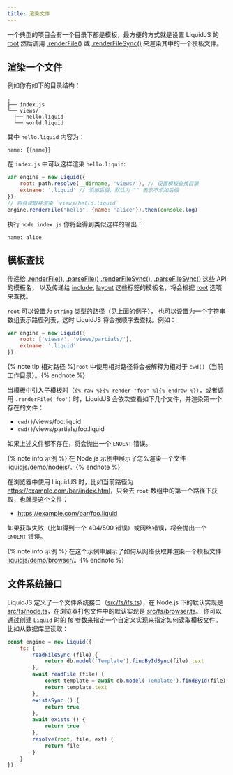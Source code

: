 ```yaml
---
title: 渲染文件
---
```


一个典型的项目会有一个目录下都是模板，最方便的方式就是设置 LiquidJS 的 [root][root] 然后调用 [.renderFile()][renderFile] 或 [.renderFileSync()][renderFileSync] 来渲染其中的一个模板文件。

## 渲染一个文件

例如你有如下的目录结构：

```
.
├── index.js
└── views/
  ├── hello.liquid
  └── world.liquid
```

其中 `hello.liquid` 内容为：

```liquid
name: {{name}}
```

在 `index.js` 中可以这样渲染 `hello.liquid`:

```javascript
var engine = new Liquid({
    root: path.resolve(__dirname, 'views/'), // 设置模板查找目录
    extname: '.liquid' // 添加后缀，默认为 "" 表示不添加后缀
});
// 将会读取并渲染 `views/hello.liquid`
engine.renderFile("hello", {name: 'alice'}).then(console.log)
```

执行 `node index.js` 你将会得到类似这样的输出：

```
name: alice
```

## 模板查找

传递给 [.renderFile()][renderFile], [.parseFile()][parseFile] [.renderFileSync()][renderFileSync], [.parseFileSync()][parseFileSync] 这些 API 的模板名，
以及传递给 [include][include], [layout][layout] 这些标签的模板名，将会根据 [root][root] 选项来查找。

`root` 可以设置为 `string` 类型的路径（见上面的例子）， 也可以设置为一个字符串数组表示路径列表，这时 LiquidJS 将会按顺序去查找。例如：

```javascript
var engine = new Liquid({
    root: ['views/', 'views/partials/'],
    extname: '.liquid'
});
```

{% note tip 相对路径 %}<code>root</code> 中使用相对路径将会被解释为相对于 <code>cwd()</code>（当前工作目录）。{% endnote %}

当模板中引入子模板时（`{% raw %}{% render "foo" %}{% endraw %}`），或者调用 `.renderFile('foo')` 时，LiquidJS 会依次查看如下几个文件，并渲染第一个存在的文件：

- `cwd()`/views/foo.liquid
- `cwd()`/views/partials/foo.liquid

如果上述文件都不存在，将会抛出一个 `ENOENT` 错误。

{% note info 示例 %} 在 Node.js 示例中展示了怎么渲染一个文件 <a href="https://github.com/harttle/liquidjs/blob/master/demo/nodejs/" target="_blank">liquidjs/demo/nodejs/</a>。{% endnote %}

在浏览器中使用 LiquidJS 时，比如当前路径为 <https://example.com/bar/index.html>，只会去 `root` 数组中的第一个路径下获取，也就是这个文件：

- <https://example.com/bar/foo.liquid>

如果获取失败（比如得到一个 404/500 错误）或网络错误，将会抛出一个 `ENOENT` 错误。

{% note info 示例 %} 在这个示例中展示了如何从网络获取并渲染一个模板文件 <a href="https://github.com/harttle/liquidjs/blob/master/demo/browser/" target="_blank">liquidjs/demo/browser/</a>。{% endnote %}

## 文件系统接口

LiquidJS 定义了一个文件系统接口（[src/fs/ifs.ts][ifs]），在 Node.js 下的默认实现是 [src/fs/node.ts][fs-node]，在浏览器打包文件中的默认实现是 [src/fs/browser.ts][fs-browser]。
你可以通过创建 `Liquid` 时的 [fs][fs] 参数来指定一个自定义实现来指定如何读取模板文件。比如从数据库里读取：

```javascript
const engine = new Liquid({
    fs: {
        readFileSync (file) {
            return db.model('Template').findByIdSync(file).text
        },
        await readFile (file) {
            const template = await db.model('Template').findById(file)
            return template.text
        },
        existsSync () {
            return true
        },
        await exists () {
            return true
        },
        resolve(root, file, ext) {
            return file
        }
    }
});
```

[fs]: /api/interfaces/LiquidOptions.html#fs
[ifs]: /api/interfaces/FS.html
[fs-node]: https://github.com/harttle/liquidjs/blob/master/src/fs/fs-impl.ts
[fs-browser]: https://github.com/harttle/liquidjs/blob/master/src/fs/fs-impl-browser.ts
[layout]: https://help.shopify.com/en/themes/liquid/tags/theme-tags#layout
[include]: https://help.shopify.com/themes/liquid/tags/theme-tags#include
[renderFile]: /api/classes/Liquid.html#renderFile
[renderFileSync]: /api/classes/Liquid.html#renderFileSync
[parseFile]: /api/classes/Liquid.html#parseFile
[parseFileSync]: /api/classes/Liquid.html#parseFileSync
[root]: /api/interfaces/LiquidOptions.html#root
